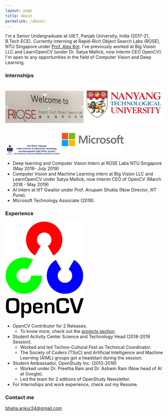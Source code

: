 ```yaml
---
layout: page
title: About
permalink: /about/
---
```


I'm a Senior Undergraduate at UIET, Panjab University, India (2017-21, B.Tech ECE). Currently interning at Rapid-Rich Object Search Labs (ROSE), NTU Singapore under [Prof. Alex Kot](http://research.ntu.edu.sg/expertise/academicprofile/pages/StaffProfile.aspx?ST_EMAILID=EACKOT). I've previously worked at Big Vision LLC and LearnOpenCV (under Dr. Satya Mallick, now Interim CEO OpenCV). I'm open to any opportunities in the field of Computer Vision and Deep Learning. 

### Internships

<img src="/assets/rose.png" width="250">                    <img src="/assets/ntu.png" width="250">                     <img src="/assets/blog/IIITG.png" width="175">                     <img src="/assets/microsoft.jpg" width="200">


* Deep learning and Computer Vision Intern at ROSE Labs NTU Singapore (May 2019- July 2019) 
* Computer Vision and Machine Learning intern at Big Vision LLC and LearnOpenCV under Satya Mallick, now interim CEO of OpenCV (March 2018 - May 2019)
* AI Intern at IIIT Gwalior under Prof. Anupam Shukla (Now Director, IIIT Pune). 
* Microsoft Technology Associate (2018).

### Experience
<img src="/assets/opencv.png" width="250">                    

* OpenCV Contributor for 2 Releases.
    * To know more, check out the [projects section](https://ankurbhatia24.github.io/ankurbhatia24.github.io/projects/). 
* Student Activity Center Science and Technology Head (2018-2019 Session). 
    * Worked and led Techno-Cultural Fest as Technical Coordinator.
    * The Society of Coders (TSoC) and Artificial Intelligence and Machine Learning (AIML) groups got a headstart during the session.
* Student Ambassador, OpenStudy Inc. (2013-2016)
    * Worked under Dr. Preetha Ram and Dr. Ashwin Ram (Now head of AI at Google).
    * Led the team for 2 editions of OpenStudy Newsletter.
* For Internships and work experience, check out my Resume. 

### Contact me

[bhatia.ankur24@gmail.com](mailto:bhatia.ankur24@gmail.com)
